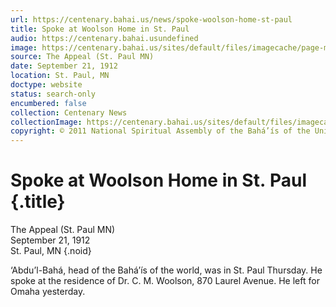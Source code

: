 ```yaml
---
url: https://centenary.bahai.us/news/spoke-woolson-home-st-paul
title: Spoke at Woolson Home in St. Paul
audio: https://centenary.bahai.usundefined
image: https://centenary.bahai.us/sites/default/files/imagecache/page-main-image/images/press_clippings/1912-09-21%2CThe%20Appeal%2CAbdul%20Baha%20spok%20at%20Dr%20Wooson%27s%20home%20in%20St%20Paul.png
source: The Appeal (St. Paul MN)
date: September 21, 1912
location: St. Paul, MN
doctype: website
status: search-only
encumbered: false
collection: Centenary News
collectionImage: https://centenary.bahai.us/sites/default/files/imagecache/theme-image/main_image/abdulbaha-overview-small_0.jpg
copyright: © 2011 National Spiritual Assembly of the Bahá’ís of the United States
---
```



# Spoke at Woolson Home in St. Paul {.title}

The Appeal (St. Paul MN)  
September 21, 1912  
St. Paul, MN
{.noid}  



‘Abdu’l-Bahá, head of the Bahá’ís of the world, was in St. Paul Thursday. He spoke at the residence of Dr. C. M. Woolson, 870 Laurel Avenue. He left for Omaha yesterday.